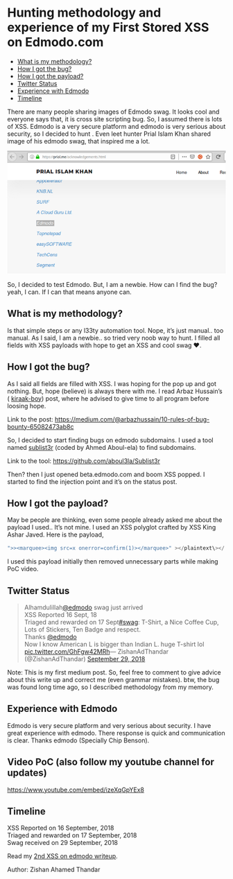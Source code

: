 <h1>Hunting methodology and experience of my First Stored XSS on Edmodo.com</h1>

- [What is my methodology?](#what-is-my-methodology?)
- [How I got the bug?](#how-i-got-the-bug?)
- [How I got the payload?](#how-i-got-the-payload?)
- [Twitter Status](#twitter-status)
- [Experience with Edmodo](#experience-with-edmodo)
- [Timeline](#timeline)

There are many people sharing images of Edmodo swag. It looks cool and everyone says that, it is cross site scripting bug. So, I assumed there is lots of XSS. Edmodo is a very secure platform and edmodo is very serious about security, so I decided to hunt . Even leet hunter Prial Islam Khan shared image of his edmodo swag, that inspired me a lot.

<img src="./img/1a.png" alt="Screenshot from https://prial.me/acknowledgements.html">

So, I decided to test Edmodo. But, I am a newbie. How can I find the bug? yeah, I can. If I can that means anyone can.

<h2>What is my methodology?</h2>
Is that simple steps or any l33ty automation tool. Nope, it’s just manual.. too manual. 
As I said, I am a newbie.. so tried very noob way to hunt. I filled all fields with XSS payloads with hope to get an XSS and cool swag ❤.

<h2>How I got the bug?</h2>
As I said all fields are filled with XSS. I was hoping for the pop up and got nothing. But, hope (believe) is always there with me. I read
Arbaz Hussain’s ( <a href="https://hackerone.com/kiraak-boy">kiraak-boy</a>) post, where he advised to give time to all program before loosing hope. 

Link to the post: 
<a href="https://medium.com/@arbazhussain/10-rules-of-bug-bounty-65082473ab8c">https://medium.com/@arbazhussain/10-rules-of-bug-bounty-65082473ab8c</a> 

So, I decided to start finding bugs on edmodo subdomains. 
I used a tool named <a href="https://github.com/aboul3la/Sublist3r">sublist3r</a> (coded by Ahmed Aboul-ela) to find subdomains. 

Link to the tool: <a href="https://github.com/aboul3la/Sublist3r">https://github.com/aboul3la/Sublist3r</a>

Then? then I just opened beta.edmodo.com and boom XSS popped. I started to find the injection point and it’s on the status post.

<h2>How I got the payload?</h2>
May be people are thinking, even some people already asked me about the payload I used.. It’s not mine. I used an XSS polyglot crafted by XSS King Ashar Javed. 
Here is the payload,

```javascript
">><marquee><img src=x onerror=confirm(1)></marquee>" ></plaintext\></|\><plaintext/onmouseover=prompt(1) ><script>prompt(1)</script>@gmail.com<isindex formaction=javascript:alert(/XSS/) type=submit>'-->" ></script><script>alert(1)</script>"><img/id="confirm&lpar; 1)"/alt="/"src="/"onerror=eval(id&%23x29;>'"><img src="http: //i.imgur.com/P8mL8.jpg"> 
```

I used this payload initially then removed unnecessary parts while making PoC video.

<h2>Twitter Status</h2>
<blockquote class="twitter-tweet"><p lang="en" dir="ltr">Alhamdulillah<a href="https://twitter.com/edmodo?ref_src=twsrc%5Etfw">@edmodo</a> swag just arrived<br>XSS Reported 16 Sept, 18<br>Triaged and rewarded on 17 Sept<a href="https://twitter.com/hashtag/swag?src=hash&amp;ref_src=twsrc%5Etfw">#swag</a>: T-Shirt, a Nice Coffee Cup, Lots of Stickers, Ten Badge and respect. <br>Thanks <a href="https://twitter.com/edmodo?ref_src=twsrc%5Etfw">@edmodo</a><br>Now I know American L is bigger than Indian L. huge T-shirt lol <a href="https://t.co/GhFgw42MRh">pic.twitter.com/GhFgw42MRh</a>&mdash; ZishanAdThandar (@ZishanAdThandar) <a href="https://twitter.com/ZishanAdThandar/status/1045959846535856128?ref_src=twsrc%5Etfw">September 29, 2018</a></blockquote> 

Note: This is my first medium post. So, feel free to comment to give advice about this write up and correct me (even grammar mistakes). btw, the bug was found long time ago, so I described methodology from my memory.

<h2>Experience with Edmodo</h2>
Edmodo is very secure platform and very serious about security. I have great experience with edmodo. There response is quick and communication is clear. Thanks edmodo (Specially Chip Benson).
<h2>Video PoC (also follow my youtube channel for updates)</h2> 

https://www.youtube.com/embed/izeXqGpYEx8

<h2>Timeline</h2>
XSS Reported on 16 September, 2018<br>
Triaged and rewarded on 17 September, 2018<br>
Swag received on 29 September, 2018


Read my <a href="./2.html">2nd XSS on edmodo writeup</a>.
    
Author: Zishan Ahamed Thandar
